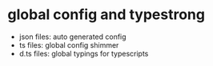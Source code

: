 # global config and typestrong
- json files: auto generated config
- ts files: global config shimmer
- d.ts files: global typings for typescripts